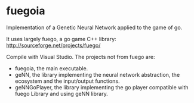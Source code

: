 fuegoia
=======

Implementation of a Genetic Neural Network applied to the game of go.

It uses largely fuego, a go game C++ library: http://sourceforge.net/projects/fuego/

Compile with Visual Studio. The projects not from fuego are:
- fuegoia, the main executable.
- geNN, the library implementing the neural network abstraction, the ecosystem and the input/output functions.
- geNNGoPlayer, the library implementing the go player compatible with fuego Library and using geNN library.
